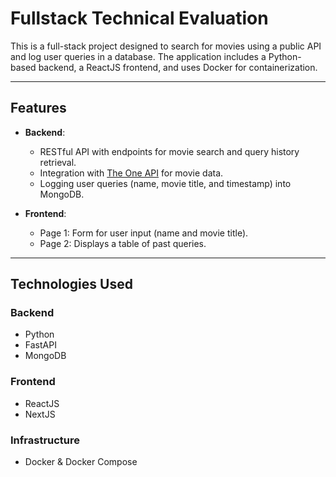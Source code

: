 # **Fullstack Technical Evaluation**

This is a full-stack project designed to search for movies using a public API and log user queries in a database. The application includes a Python-based backend, a ReactJS frontend, and uses Docker for containerization.

---

## **Features**

- **Backend**:

  - RESTful API with endpoints for movie search and query history retrieval.
  - Integration with [The One API](https://the-one-api.dev) for movie data.
  - Logging user queries (name, movie title, and timestamp) into MongoDB.

- **Frontend**:

  - Page 1: Form for user input (name and movie title).
  - Page 2: Displays a table of past queries.

---

## **Technologies Used**

### Backend

- Python
- FastAPI
- MongoDB

### Frontend

- ReactJS
- NextJS

### Infrastructure

- Docker & Docker Compose
